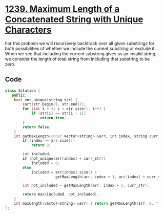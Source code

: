 # [1239. Maximum Length of a Concatenated String with Unique Characters](https://leetcode.com/problems/maximum-length-of-a-concatenated-string-with-unique-characters/description/)

For this problem we will recursively backtrack over all given substrings for
both possibilities of whether we include the current substring or exclude it.
When we see that including the current substring gives us an invalid string, we
consider the length of total string from including that substring to be zero.

## Code

```cpp
class Solution {
   public:
    bool not_unique(string str) {
        sort(str.begin(), str.end());
        for (int i = 1; i < str.size(); i++) {
            if (str[i] == str[i - 1])
                return true;
        }
        return false;
    }
    int getMaxLength(const vector<string> &arr, int index, string curr_str) {
        if (index >= arr.size())
            return 0;

        int included;
        if (not_unique(arr[index] + curr_str))
            included = 0;
        else
            included = arr[index].size() +
                       getMaxLength(arr, index + 1, arr[index] + curr_str);

        int not_included = getMaxLength(arr, index + 1, curr_str);

        return max(included, not_included);
    }
    int maxLength(vector<string> &arr) { return getMaxLength(arr, 0, ""); }
};
```
